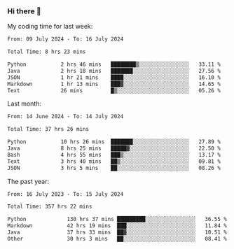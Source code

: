 ### Hi there 👋

My coding time for last week:

<!--START_SECTION:week-->

```txt
From: 09 July 2024 - To: 16 July 2024

Total Time: 8 hrs 23 mins

Python           2 hrs 46 mins   ████████▒░░░░░░░░░░░░░░░░   33.11 %
Java             2 hrs 18 mins   ███████░░░░░░░░░░░░░░░░░░   27.56 %
JSON             1 hr 21 mins    ████░░░░░░░░░░░░░░░░░░░░░   16.10 %
Markdown         1 hr 13 mins    ███▓░░░░░░░░░░░░░░░░░░░░░   14.65 %
Text             26 mins         █▒░░░░░░░░░░░░░░░░░░░░░░░   05.26 %
```

<!--END_SECTION:week-->

Last month:

<!--START_SECTION:month-->

```txt
From: 14 June 2024 - To: 14 July 2024

Total Time: 37 hrs 26 mins

Python           10 hrs 26 mins  ███████░░░░░░░░░░░░░░░░░░   27.89 %
Java             8 hrs 25 mins   █████▓░░░░░░░░░░░░░░░░░░░   22.50 %
Bash             4 hrs 55 mins   ███▒░░░░░░░░░░░░░░░░░░░░░   13.17 %
Text             3 hrs 40 mins   ██▒░░░░░░░░░░░░░░░░░░░░░░   09.81 %
JSON             3 hrs 5 mins    ██░░░░░░░░░░░░░░░░░░░░░░░   08.26 %
```

<!--END_SECTION:month-->

The past year:

<!--START_SECTION:year-->

```txt
From: 16 July 2023 - To: 15 July 2024

Total Time: 357 hrs 22 mins

Python             130 hrs 37 mins █████████░░░░░░░░░░░░░░░░   36.55 %
Markdown           42 hrs 19 mins  ███░░░░░░░░░░░░░░░░░░░░░░   11.84 %
Java               37 hrs 33 mins  ██▓░░░░░░░░░░░░░░░░░░░░░░   10.51 %
Other              30 hrs 3 mins   ██░░░░░░░░░░░░░░░░░░░░░░░   08.41 %
```

<!--END_SECTION:year-->
